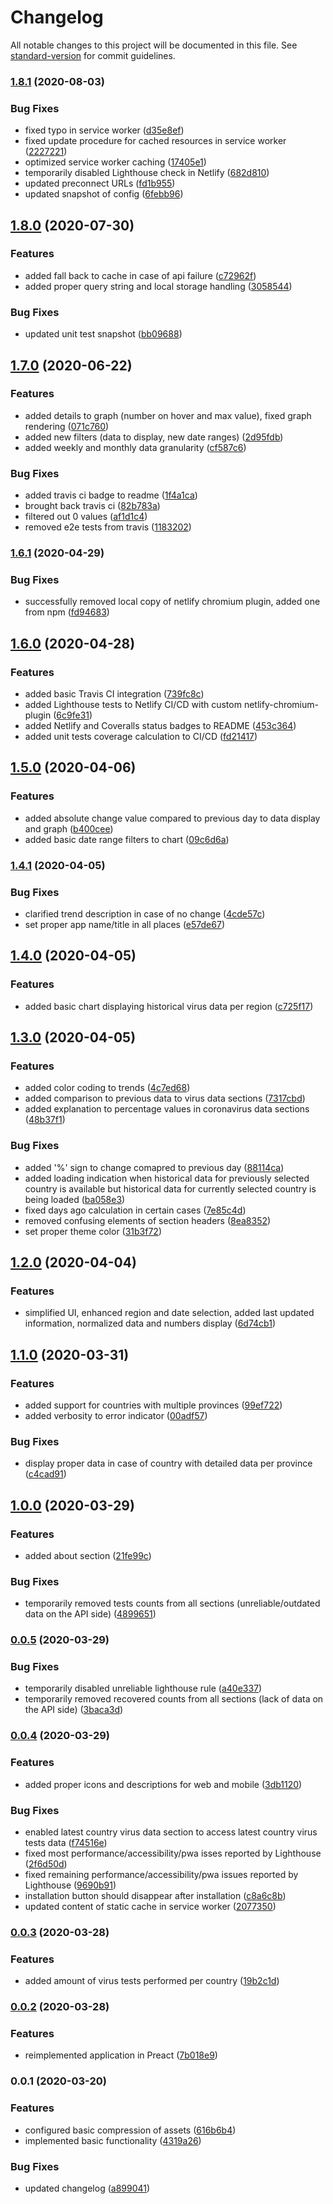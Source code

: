 # Changelog

All notable changes to this project will be documented in this file. See [standard-version](https://github.com/conventional-changelog/standard-version) for commit guidelines.

### [1.8.1](https://github.com/soofka/coronavirus-tracker/compare/v1.8.0...v1.8.1) (2020-08-03)


### Bug Fixes

* fixed typo in service worker ([d35e8ef](https://github.com/soofka/coronavirus-tracker/commit/d35e8efa7e632db19dcd610ad6b08eabcf582eaa))
* fixed update procedure for cached resources in service worker ([2227221](https://github.com/soofka/coronavirus-tracker/commit/2227221e634fb60cdb999097330caadbcbf76918))
* optimized service worker caching ([17405e1](https://github.com/soofka/coronavirus-tracker/commit/17405e1ee87e34d8675a2e29d863c47dcc0df845))
* temporarily disabled Lighthouse check in Netlify ([682d810](https://github.com/soofka/coronavirus-tracker/commit/682d81035ec8f4bf13c7347c89b9ea383518c4c2))
* updated preconnect URLs ([fd1b955](https://github.com/soofka/coronavirus-tracker/commit/fd1b9559eda3222e5fe0ca48b5a780ee23e18b67))
* updated snapshot of config ([6febb96](https://github.com/soofka/coronavirus-tracker/commit/6febb96aa9d8364e0f0ccdceeefc23d8a38dc5d6))

## [1.8.0](https://github.com/soofka/coronavirus-tracker/compare/v1.7.0...v1.8.0) (2020-07-30)


### Features

* added fall back to cache in case of api failure ([c72962f](https://github.com/soofka/coronavirus-tracker/commit/c72962f1fe0fc3b0b11935f3c806e7e9a2694773))
* added proper query string and local storage handling ([3058544](https://github.com/soofka/coronavirus-tracker/commit/3058544dcf0f3d9baa7b7dbb7b2996865bc8127b))


### Bug Fixes

* updated unit test snapshot ([bb09688](https://github.com/soofka/coronavirus-tracker/commit/bb096882d154fa04acf1b2dfb04839c404644865))

## [1.7.0](https://github.com/soofka/coronavirus-tracker/compare/v1.6.1...v1.7.0) (2020-06-22)


### Features

* added details to graph (number on hover and max value), fixed graph rendering ([071c760](https://github.com/soofka/coronavirus-tracker/commit/071c760ad13ac6924193d0883f64f9e133409d94))
* added new filters (data to display, new date ranges) ([2d95fdb](https://github.com/soofka/coronavirus-tracker/commit/2d95fdbf20ee2c3b7895e7d3edef821836ce6bf4))
* added weekly and monthly data granularity ([cf587c6](https://github.com/soofka/coronavirus-tracker/commit/cf587c697a495b4ff72abca08c3721f063f0e421))


### Bug Fixes

* added travis ci badge to readme ([1f4a1ca](https://github.com/soofka/coronavirus-tracker/commit/1f4a1caa7c1188c409e299524798b607e7a8ef66))
* brought back travis ci ([82b783a](https://github.com/soofka/coronavirus-tracker/commit/82b783a926d00dc8ce2f172ffbc15b9dcb135a8d))
* filtered out 0 values ([af1d1c4](https://github.com/soofka/coronavirus-tracker/commit/af1d1c429609a8ed2afd734b1d3ab2fcb32f0933))
* removed e2e tests from travis ([1183202](https://github.com/soofka/coronavirus-tracker/commit/11832028bb1581d9e18dde60b3ca827ef9498b23))

### [1.6.1](https://github.com/soofka/coronavirus-tracker/compare/v1.6.0...v1.6.1) (2020-04-29)


### Bug Fixes

* successfully removed local copy of netlify chromium plugin, added one from npm ([fd94683](https://github.com/soofka/coronavirus-tracker/commit/fd94683269e61d16889d25d75d96c0dd34266ae1))

## [1.6.0](https://github.com/soofka/coronavirus-tracker/compare/v1.5.0...v1.6.0) (2020-04-28)


### Features

* added basic Travis CI integration ([739fc8c](https://github.com/soofka/coronavirus-tracker/commit/739fc8c5bea57ad1cfd4160b1f8ff58923a5c41e))
* added Lighthouse tests to Netlify CI/CD with custom netlify-chromium-plugin ([6c9fe31](https://github.com/soofka/coronavirus-tracker/commit/6c9fe31730c377454983e55ab32bc61173503d7b))
* added Netlify and Coveralls status badges to README ([453c364](https://github.com/soofka/coronavirus-tracker/commit/453c364697f4b963c6474af33121109d80f9c92e))
* added unit tests coverage calculation to CI/CD ([fd21417](https://github.com/soofka/coronavirus-tracker/commit/fd21417941b70de9662ece3604c884b9cb65c8f9))

## [1.5.0](https://github.com/soofka/coronavirus-tracker/compare/v1.4.1...v1.5.0) (2020-04-06)


### Features

* added absolute change value compared to previous day to data display and graph ([b400cee](https://github.com/soofka/coronavirus-tracker/commit/b400ceeb03b50ca7c7512be564e3b55e9c3aefa5))
* added basic date range filters to chart ([09c6d6a](https://github.com/soofka/coronavirus-tracker/commit/09c6d6a92517e5b95f08877bee1f81231609485f))

### [1.4.1](https://github.com/soofka/coronavirus-tracker/compare/v1.4.0...v1.4.1) (2020-04-05)


### Bug Fixes

* clarified trend description in case of no change ([4cde57c](https://github.com/soofka/coronavirus-tracker/commit/4cde57cc8a69aea9304be559cca28d79a6f3db5c))
* set proper app name/title in all places ([e57de67](https://github.com/soofka/coronavirus-tracker/commit/e57de67909b78bc4b32dceb229d060c852ac34b3))

## [1.4.0](https://github.com/soofka/coronavirus-tracker/compare/v1.3.0...v1.4.0) (2020-04-05)


### Features

* added basic chart displaying historical virus data per region ([c725f17](https://github.com/soofka/coronavirus-tracker/commit/c725f17b1126712addca4b490fce7d0a5de50aa7))

## [1.3.0](https://github.com/soofka/coronavirus-tracker/compare/v1.2.0...v1.3.0) (2020-04-05)


### Features

* added color coding to trends ([4c7ed68](https://github.com/soofka/coronavirus-tracker/commit/4c7ed68013ac358249cffcf8f570585c8bf1a112))
* added comparison to previous data to virus data sections ([7317cbd](https://github.com/soofka/coronavirus-tracker/commit/7317cbd9fc6e829b0a868ff01f6b1ba247f53bc1))
* added explanation to percentage values in coronavirus data sections ([48b37f1](https://github.com/soofka/coronavirus-tracker/commit/48b37f1efa6ea27ced8670b35ef0d15a120a9b5f))


### Bug Fixes

* added '%' sign to change comapred to previous day ([88114ca](https://github.com/soofka/coronavirus-tracker/commit/88114ca4d2ca24d6ebe304e1ef90be9bb3c34036))
* added loading indication when historical data for previously selected country is available but historical data for currently selected country is being loaded ([ba058e3](https://github.com/soofka/coronavirus-tracker/commit/ba058e37f63938df93bd5ae8c11381e37bbba853))
* fixed days ago calculation in certain cases ([7e85c4d](https://github.com/soofka/coronavirus-tracker/commit/7e85c4d58c9f15fa9729d8b9d5f0adc4dbda750e))
* removed confusing elements of section headers ([8ea8352](https://github.com/soofka/coronavirus-tracker/commit/8ea835231a9132ac8e7ec320f2c54bb2d0a26830))
* set proper theme color ([31b3f72](https://github.com/soofka/coronavirus-tracker/commit/31b3f723097474e9767ff683ed584b3a36693ced))

## [1.2.0](https://github.com/soofka/coronavirus-tracker/compare/v1.1.0...v1.2.0) (2020-04-04)


### Features

* simplified UI, enhanced region and date selection, added last updated information, normalized data and numbers display ([6d74cb1](https://github.com/soofka/coronavirus-tracker/commit/6d74cb1be2e30aedb25e46df5a6df6576cad4585))

## [1.1.0](https://github.com/soofka/coronavirus-tracker/compare/v1.0.0...v1.1.0) (2020-03-31)


### Features

* added support for countries with multiple provinces ([99ef722](https://github.com/soofka/coronavirus-tracker/commit/99ef722326bfc83085b29e86e510d0f443a174a5))
* added verbosity to error indicator ([00adf57](https://github.com/soofka/coronavirus-tracker/commit/00adf5710d019ff362b0450a85e3ea3c7f340913))


### Bug Fixes

* display proper data in case of country with detailed data per province ([c4cad91](https://github.com/soofka/coronavirus-tracker/commit/c4cad91953f49a479522a84651bc65c498457067))

## [1.0.0](https://github.com/soofka/coronavirus-tracker/compare/v0.0.5...v1.0.0) (2020-03-29)


### Features

* added about section ([21fe99c](https://github.com/soofka/coronavirus-tracker/commit/21fe99ce89eee4d15159b6a43bad8c94ae26c834))


### Bug Fixes

* temporarily removed tests counts from all sections (unreliable/outdated data on the API side) ([4899651](https://github.com/soofka/coronavirus-tracker/commit/48996517388dc412600a96622278766df6959104))

### [0.0.5](https://github.com/soofka/coronavirus-tracker/compare/v0.0.4...v0.0.5) (2020-03-29)


### Bug Fixes

* temporarily disabled unreliable lighthouse rule ([a40e337](https://github.com/soofka/coronavirus-tracker/commit/a40e33799f6f5af3bffed905e2bb32e063744d18))
* temporarily removed recovered counts from all sections (lack of data on the API side) ([3baca3d](https://github.com/soofka/coronavirus-tracker/commit/3baca3d141b6a07fac07c43ca3d149a6793fab6c))

### [0.0.4](https://github.com/soofka/coronavirus-tracker/compare/v0.0.3...v0.0.4) (2020-03-29)


### Features

* added proper icons and descriptions for web and mobile ([3db1120](https://github.com/soofka/coronavirus-tracker/commit/3db112043594bdb6e44bff85bde2dcaf0eb40fde))


### Bug Fixes

* enabled latest country virus data section to access latest country virus tests data ([f74516e](https://github.com/soofka/coronavirus-tracker/commit/f74516ec785532a74b2a7910ef68302803e60413))
* fixed most performance/accessibility/pwa isses reported by Lighthouse ([2f6d50d](https://github.com/soofka/coronavirus-tracker/commit/2f6d50d6adc3fa9670ed7874bbdbce634dac5a0a))
* fixed remaining performance/accessibility/pwa issues reported by Lighthouse ([9690b91](https://github.com/soofka/coronavirus-tracker/commit/9690b9110eae684e2d5fe5d7154a7c6c5ab36dc7))
* installation button should disappear after installation ([c8a6c8b](https://github.com/soofka/coronavirus-tracker/commit/c8a6c8bd525d11999bbd774517b5b8a5e87fb184))
* updated content of static cache in service worker ([2077350](https://github.com/soofka/coronavirus-tracker/commit/2077350e23845dfa109a65b4421318f6db4404f2))

### [0.0.3](https://github.com/soofka/coronavirus-tracker/compare/v0.0.2...v0.0.3) (2020-03-28)


### Features

* added amount of virus tests performed per country ([19b2c1d](https://github.com/soofka/coronavirus-tracker/commit/19b2c1da088c545cddedc608d507564cf3ac64eb))

### [0.0.2](https://github.com/soofka/coronavirus-tracker/compare/v0.0.1...v0.0.2) (2020-03-28)


### Features

* reimplemented application in Preact ([7b018e9](https://github.com/soofka/coronavirus-tracker/commit/7b018e91c2d2d2cd60f8cb233c2f43438a204b9d))

### 0.0.1 (2020-03-20)


### Features

* configured basic compression of assets ([616b6b4](https://github.com/soofka/coronavirus-tracker/commit/616b6b40cfba813e0c1cfc09047f1bdc2716218b))
* implemented basic functionality ([4319a26](https://github.com/soofka/coronavirus-tracker/commit/4319a26f3d014d44450a53dcd1c0688e020119f7))


### Bug Fixes

* updated changelog ([a899041](https://github.com/soofka/coronavirus-tracker/commit/a899041765044943b583908142bda33e7d075490))
